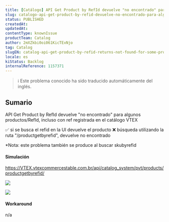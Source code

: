 ```yaml
---
title: [Catálogo] API Get Product by RefId devuelve "no encontrado" para algunos productos/RefId
slug: catalogo-api-get-product-by-refid-devuelve-no-encontrado-para-algunos-productosrefid
status: PUBLISHED
createdAt: 
updatedAt: 
contentType: knownIssue
productTeam: Catalog
author: 2mXZkbi0oi061KicTExNjo
tag: Catalog
slugEN: catalog-api-get-product-by-refid-returns-not-found-for-some-productsrefid
locale: es
kiStatus: Backlog
internalReference: 1157371
---
```


>ℹ️ Este problema conocido ha sido traducido automáticamente del inglés.

## Sumario


API Get Product by RefId devuelve "no encontrado" para algunos productos/RefId, incluso con ref registrada en el catálogo VTEX

✅️ si se busca el refid en la UI devuelve el producto
❌️ búsqueda utilizando la ruta "/productgetbyrefid", devuelve no encontrado

*Nota: este problema también se produce al buscar skubyrefid


#### Simulación



https://VTEX.vtexcommercestable.com.br/api/catalog_system/pvt/products/productgetbyrefid/

 ![](https://vtexhelp.zendesk.com/attachments/token/BksgxlJ6S9SSqeullsdgcvnUm/?name=image.png)

 ![](https://vtexhelp.zendesk.com/attachments/token/vpk2h8A9N3j95Cw6XF7CL3cbt/?name=image.png)




#### Workaround


n/a